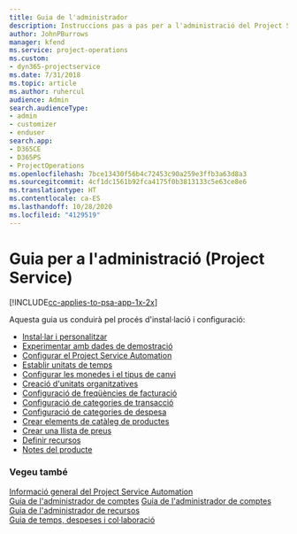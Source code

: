 ```yaml
---
title: Guia de l'administrador
description: Instruccions pas a pas per a l'administració del Project Service
author: JohnPBurrows
manager: kfend
ms.service: project-operations
ms.custom:
- dyn365-projectservice
ms.date: 7/31/2018
ms.topic: article
ms.author: ruhercul
audience: Admin
search.audienceType:
- admin
- customizer
- enduser
search.app:
- D365CE
- D365PS
- ProjectOperations
ms.openlocfilehash: 7bce13430f56b4c72453c90a259e3ffb3a63d8a3
ms.sourcegitcommit: 4cf1dc1561b92fca4175f0b3813133c5e63ce8e6
ms.translationtype: HT
ms.contentlocale: ca-ES
ms.lasthandoff: 10/28/2020
ms.locfileid: "4129519"
---
```

# <a name="administrator-guide-project-service"></a>Guia per a l'administració (Project Service)

[!INCLUDE[cc-applies-to-psa-app-1x-2x](../includes/cc-applies-to-psa-app-1x-2x.md)]

Aquesta guia us conduirà pel procés d'instal·lació i configuració:  
  
- [Instal·lar i personalitzar](install-customize.md)
- [Experimentar amb dades de demostració](use-demo-data.md)
- [Configurar el Project Service Automation](configure.md)
- [Establir unitats de temps](set-up-time-units.md)
- [Configurar les monedes i el tipus de canvi](set-up-currencies-exchange-rates.md)
- [Creació d'unitats organitzatives](create-organizational-units.md)
- [Configuració de freqüències de facturació](set-up-invoice-frequencies.md)
- [Configuració de categories de transacció](configure-transaction-categories.md)
- [Configuració de categories de despesa](configure-expense-categories.md)
- [Crear elements de catàleg de productes](create-product-catalog-items.md)
- [Crear una llista de preus](create-price-list.md)
- [Definir recursos](set-up-resources.md)
- [Notes del producte](white-papers.md)
  
### <a name="see-also"></a>Vegeu també  
 [Informació general del Project Service Automation](../psa/overview.md)    
 [Guia de l'administrador de comptes](../psa/account-manager-guide.md) [Guia de l'administrador de comptes](../psa/project-manager-guide.md)   
 [Guia de l'administrador de recursos](../psa/resource-manager-guide.md)   
 [Guia de temps, despeses i col·laboració](../psa/time-expense-collaboration-guide.md)
